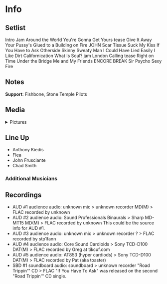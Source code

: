 # Info

## Setlist

Intro Jam
Around the World
You're Gonna Get Yours tease
Give It Away
Your Pussy's Glued to a Building on Fire JOHN
Scar Tissue
Suck My Kiss
If You Have to Ask
Otherside
Skinny Sweaty Man
I Could Have Lied
Easily
I Like Dirt
Californication
What Is Soul? jam
London Calling tease
Right on Time
Under the Bridge
Me and My Friends
ENCORE BREAK
Sir Psycho Sexy
Fire

## Notes

**Support**: Fishbone, Stone Temple Pilots

## Media 

<details>
  <summary>Pictures</summary>
  <!--<img alt="Setlist" title="Setlist" src="_.jpg" height="200" />
  <img alt="Clipping" title="Clipping" src="_.jpg" height="200" />
  <img alt="Flyer" title="Flyer" src="_.jpg" height="200" />-->
</details>

## Line Up

* Anthony Kiedis
* Flea
* John Frusciante
* Chad Smith

### Additional Musicians

## Recordings

* AUD #1 audience audio: unknown mic > unknown recorder MD(M) > FLAC recorded by unknown
* AUD #2 audience audio: Sound Professionals Binaurals > Sharp MD-MT15 MD(M) > FLAC recorded by unknown This could be the source info for AUD #1. 
* AUD #3 audience audio: unknown mic > unknown recorder ? > FLAC recorded by stp1fann  
* AUD #4 audience audio: Core Sound Cardioids > Sony TCD-D100 DAT(M) > FLAC recorded by Greg at tikcuf.com  
* AUD #5 audience audio: AT853 (hyper cardiods) > Sony TCD-D100 DAT(M) > FLAC recorded by Pat (aka toaster)  
* SBD #1 soundboard audio: soundboard > unknown recorder "Road Trippin'" CD > FLAC "If You Have To Ask" was released on the second "Road Trippin'" CD single.
